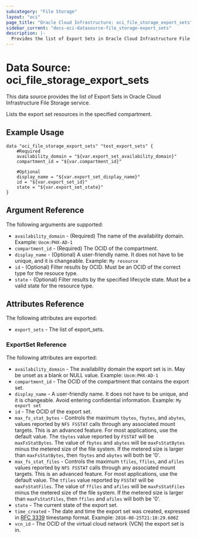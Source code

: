 ```yaml
---
subcategory: "File Storage"
layout: "oci"
page_title: "Oracle Cloud Infrastructure: oci_file_storage_export_sets"
sidebar_current: "docs-oci-datasource-file_storage-export_sets"
description: |-
  Provides the list of Export Sets in Oracle Cloud Infrastructure File Storage service
---
```


# Data Source: oci_file_storage_export_sets
This data source provides the list of Export Sets in Oracle Cloud Infrastructure File Storage service.

Lists the export set resources in the specified compartment.


## Example Usage

```hcl
data "oci_file_storage_export_sets" "test_export_sets" {
	#Required
	availability_domain = "${var.export_set_availability_domain}"
	compartment_id = "${var.compartment_id}"

	#Optional
	display_name = "${var.export_set_display_name}"
	id = "${var.export_set_id}"
	state = "${var.export_set_state}"
}
```

## Argument Reference

The following arguments are supported:

* `availability_domain` - (Required) The name of the availability domain.  Example: `Uocm:PHX-AD-1` 
* `compartment_id` - (Required) The OCID of the compartment.
* `display_name` - (Optional) A user-friendly name. It does not have to be unique, and it is changeable.  Example: `My resource` 
* `id` - (Optional) Filter results by OCID. Must be an OCID of the correct type for the resouce type. 
* `state` - (Optional) Filter results by the specified lifecycle state. Must be a valid state for the resource type. 


## Attributes Reference

The following attributes are exported:

* `export_sets` - The list of export_sets.

### ExportSet Reference

The following attributes are exported:

* `availability_domain` - The availability domain the export set is in. May be unset as a blank or NULL value.  Example: `Uocm:PHX-AD-1` 
* `compartment_id` - The OCID of the compartment that contains the export set.
* `display_name` - A user-friendly name. It does not have to be unique, and it is changeable. Avoid entering confidential information.  Example: `My export set` 
* `id` - The OCID of the export set.
* `max_fs_stat_bytes` - Controls the maximum `tbytes`, `fbytes`, and `abytes`, values reported by `NFS FSSTAT` calls through any associated mount targets. This is an advanced feature. For most applications, use the default value. The `tbytes` value reported by `FSSTAT` will be `maxFsStatBytes`. The value of `fbytes` and `abytes` will be `maxFsStatBytes` minus the metered size of the file system. If the metered size is larger than `maxFsStatBytes`, then `fbytes` and `abytes` will both be '0'. 
* `max_fs_stat_files` - Controls the maximum `tfiles`, `ffiles`, and `afiles` values reported by `NFS FSSTAT` calls through any associated mount targets. This is an advanced feature. For most applications, use the default value. The `tfiles` value reported by `FSSTAT` will be `maxFsStatFiles`. The value of `ffiles` and `afiles` will be `maxFsStatFiles` minus the metered size of the file system. If the metered size is larger than `maxFsStatFiles`, then `ffiles` and `afiles` will both be '0'. 
* `state` - The current state of the export set.
* `time_created` - The date and time the export set was created, expressed in [RFC 3339](https://tools.ietf.org/rfc/rfc3339) timestamp format.  Example: `2016-08-25T21:10:29.600Z` 
* `vcn_id` - The OCID of the virtual cloud network (VCN) the export set is in.

